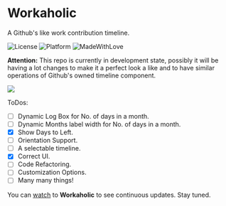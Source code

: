 # Workaholic

A Github's like work contribution timeline.

![License](https://img.shields.io/badge/License-MIT-lightgrey.svg)
![Platform](https://img.shields.io/badge/Platforms-iOS-red.svg)
![MadeWithLove](https://img.shields.io/badge/Made%20with%20%E2%9D%A4-India-green.svg)

<b>Attention:</b> This repo is currently in development state, possibly it will be having a lot changes to make it a perfect look a like and to have similar operations of Github's owned timeline component.

<img src="https://github.com/hemangshah/Workaholic/blob/master/Screenshots/WHPortrait.png">

ToDos:
- [ ] Dynamic Log Box for No. of days in a month.
- [ ] Dynamic Months label width for No. of days in a month.
- [x] Show Days to Left.
- [ ] Orientation Support.
- [ ] A selectable timeline.
- [x] Correct UI.
- [ ] Code Refactoring.
- [ ] Customization Options.
- [ ] Many many things!

You can [watch](https://github.com/hemangshah/Workaholic/subscription) to **Workaholic** to see continuous updates. Stay tuned.
